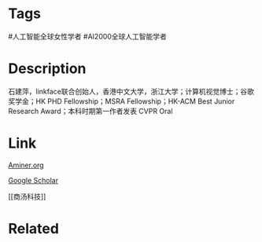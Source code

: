 # Tags

#人工智能全球女性学者 #AI2000全球人工智能学者 

# Description

石建萍，linkface联合创始人，香港中文大学，浙江大学；计算机视觉博士；谷歌奖学金；HK PHD Fellowship；MSRA Fellowship；HK-ACM Best Junior Research Award；本科时期第一作者发表 CVPR Oral

# Link

[Aminer.org](https://www.aminer.org/profile/Jianping%20Shi/5406ac99dabfae8faa618a88)

[Google Scholar](https://scholar.google.com/citations?hl=en&user=mwsxrm4AAAAJ)

[[商汤科技]]

# Related

